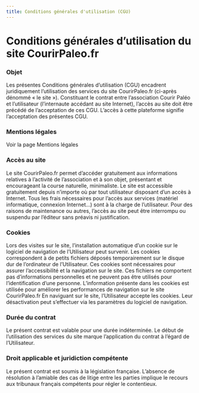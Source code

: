 ```yaml
---
title: Conditions générales d'utilisation (CGU)
---
```


# Conditions générales d’utilisation du site CourirPaleo.fr

### Objet
Les présentes Conditions générales d’utilisation (CGU) encadrent juridiquement l’utilisation des services du site CourirPaleo.fr (ci-après dénommé « le site »).
Constituant le contrat entre l’association Courir Paléo et l’utilisateur (l’internaute accédant au site Internet), l’accès au site doit être précédé de l’acceptation de ces CGU. L’accès à cette plateforme signifie l’acceptation des présentes CGU.

### Mentions légales
Voir la page Mentions légales

### Accès au site
Le site CourirPaleo.fr permet d’accéder gratuitement aux informations relatives à l’activité de l’association et à son objet, présentant et encourageant la course naturelle, minimaliste.
Le site est accessible gratuitement depuis n’importe où par tout utilisateur disposant d’un accès à Internet. Tous les frais nécessaires pour l’accès aux services (matériel informatique, connexion Internet…) sont à la charge de l’utilisateur.
Pour des raisons de maintenance ou autres, l’accès au site peut être interrompu ou suspendu par l’éditeur sans préavis ni justification.

### Cookies
Lors des visites sur le site, l’installation automatique d’un cookie sur le logiciel de navigation de l’Utilisateur peut survenir.
Les cookies correspondent à de petits fichiers déposés temporairement sur le disque dur de l’ordinateur de l’Utilisateur. Ces cookies sont nécessaires pour assurer l’accessibilité et la navigation sur le site. Ces fichiers ne comportent pas d’informations personnelles et ne peuvent pas être utilisés pour l’identification d’une personne.
L’information présente dans les cookies est utilisée pour améliorer les performances de navigation sur le site CourirPaleo.fr
En naviguant sur le site, l’Utilisateur accepte les cookies. Leur désactivation peut s’effectuer via les paramètres du logiciel de navigation.

### Durée du contrat
Le présent contrat est valable pour une durée indéterminée. Le début de l’utilisation des services du site marque l’application du contrat à l’égard de l’Utilisateur.

### Droit applicable et juridiction compétente
Le présent contrat est soumis à la législation française. L’absence de résolution à l’amiable des cas de litige entre les parties implique le recours aux tribunaux français compétents pour régler le contentieux.


